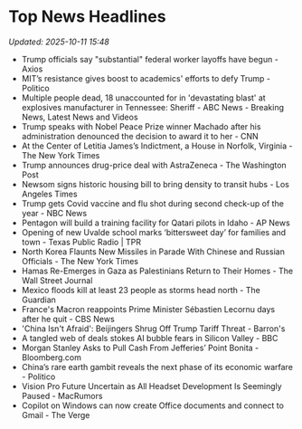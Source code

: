 # Top News Headlines

_Updated: 2025-10-11 15:48_

- Trump officials say "substantial" federal worker layoffs have begun - Axios
- MIT’s resistance gives boost to academics' efforts to defy Trump - Politico
- Multiple people dead, 18 unaccounted for in 'devastating blast' at explosives manufacturer in Tennessee: Sheriff - ABC News - Breaking News, Latest News and Videos
- Trump speaks with Nobel Peace Prize winner Machado after his administration denounced the decision to award it to her - CNN
- At the Center of Letitia James’s Indictment, a House in Norfolk, Virginia - The New York Times
- Trump announces drug-price deal with AstraZeneca - The Washington Post
- Newsom signs historic housing bill to bring density to transit hubs - Los Angeles Times
- Trump gets Covid vaccine and flu shot during second check-up of the year - NBC News
- Pentagon will build a training facility for Qatari pilots in Idaho - AP News
- Opening of new Uvalde school marks ‘bittersweet day’ for families and town - Texas Public Radio | TPR
- North Korea Flaunts New Missiles ​in Parade With Chinese and Russian Officials - The New York Times
- Hamas Re-Emerges in Gaza as Palestinians Return to Their Homes - The Wall Street Journal
- Mexico floods kill at least 23 people as storms head north - The Guardian
- France's Macron reappoints Prime Minister Sébastien Lecornu days after he quit - CBS News
- 'China Isn't Afraid': Beijingers Shrug Off Trump Tariff Threat - Barron's
- A tangled web of deals stokes AI bubble fears in Silicon Valley - BBC
- Morgan Stanley Asks to Pull Cash From Jefferies’ Point Bonita - Bloomberg.com
- China’s rare earth gambit reveals the next phase of its economic warfare - Politico
- Vision Pro Future Uncertain as All Headset Development Is Seemingly Paused - MacRumors
- Copilot on Windows can now create Office documents and connect to Gmail - The Verge